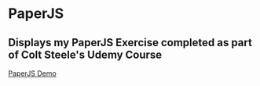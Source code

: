 # PaperJS
## Displays my PaperJS Exercise completed as part of Colt Steele's Udemy Course
[PaperJS Demo](https://arronk.github.io/PaperJS/)
